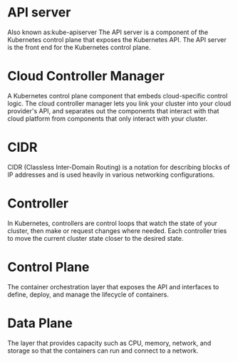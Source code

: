 
# API server
 Also known as:kube-apiserver
The API server is a component of the Kubernetes control plane that exposes the Kubernetes API. The API server is the front end for the Kubernetes control plane.

# Cloud Controller Manager

A Kubernetes control plane component that embeds cloud-specific control logic. The cloud controller manager lets you link your cluster into your cloud provider's API,
and separates out the components that interact with that cloud platform from components that only interact with your cluster.

# CIDR

CIDR (Classless Inter-Domain Routing) is a notation for describing blocks of IP addresses and is used heavily in various networking configurations.

# Controller

In Kubernetes, controllers are control loops that watch the state of your cluster, then make or request changes where needed. 
Each controller tries to move the current cluster state closer to the desired state.

# Control Plane
The container orchestration layer that exposes the API and interfaces to define, deploy, and manage the lifecycle of containers.

# Data Plane
 The layer that provides capacity such as CPU, memory, network, and storage so that the containers can run and connect to a network.
